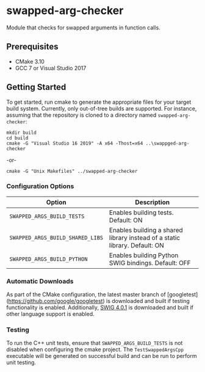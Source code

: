 # swapped-arg-checker

Module that checks for swapped arguments in function calls.

## Prerequisites
* CMake 3.10
* GCC 7 or Visual Studio 2017

## Getting Started
To get started, run cmake to generate the appropriate files for your target
build system. Currently, only out-of-tree builds are supported. For instance,
assuming that the repository is cloned to a directory named
`swapped-arg-checker`:
```
mkdir build
cd build
cmake -G "Visual Studio 16 2019" -A x64 -Thost=x64 ..\swappged-arg-checker
```
-or-
```
cmake -G "Unix Makefiles" ../swapped-arg-checker
```

### Configuration Options
Option | Description
------ | -----------
`SWAPPED_ARGS_BUILD_TESTS` | Enables building tests. Default: ON
`SWAPPED_ARGS_BUILD_SHARED_LIBS` | Enables building a shared library instead of a static library. Default: ON
`SWAPPED_ARGS_BUILD_PYTHON` | Enables building Python SWIG bindings. Default: OFF

### Automatic Downloads
As part of the CMake configuration, the latest master branch of [googletest]
(https://github.com/google/googletest) is downloaded and built if testing
functionality is enabled. Additionally, [SWIG 4.0.1](http://www.swig.org/) is
downloaded and built if other language support is enabled.

### Testing
To run the C++ unit tests, ensure that `SWAPPED_ARGS_BUILD_TESTS` is not
disabled when configuring the cmake project. The `TestSwappedArgsCpp` executable
will be generated on successful build and can be run to perform unit testing.
